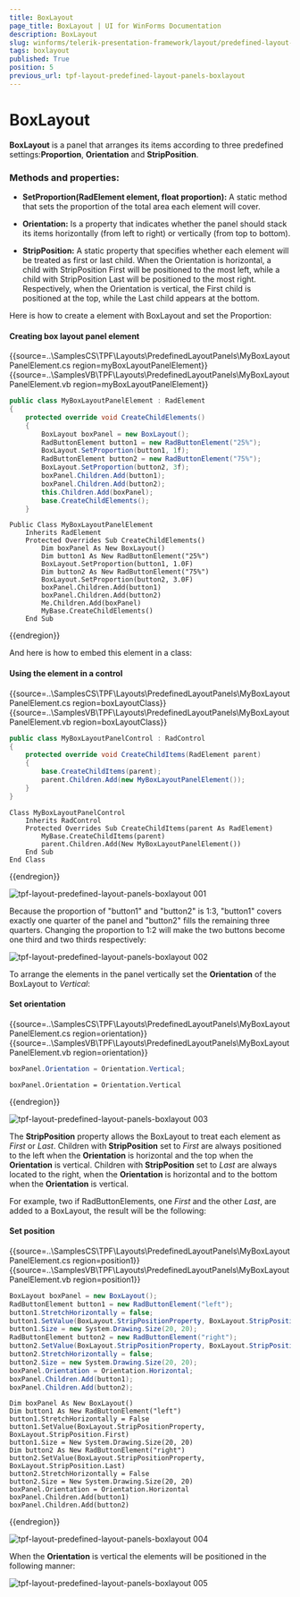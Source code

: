 ```yaml
---
title: BoxLayout
page_title: BoxLayout | UI for WinForms Documentation
description: BoxLayout
slug: winforms/telerik-presentation-framework/layout/predefined-layout-panels/boxlayout
tags: boxlayout
published: True
position: 5
previous_url: tpf-layout-predefined-layout-panels-boxlayout
---
```


# BoxLayout

__BoxLayout__ is a panel that arranges its items according to three predefined settings:__Proportion__, __Orientation__ and __StripPosition__.
	   

### __Methods and properties:__

* __SetProportion(RadElement element, float proportion):__ A static method that sets the proportion of the total area each element will cover.
		  	

* __Orientation:__ Is a property that indicates whether the panel should stack its items horizontally (from left to right) or vertically (from top to bottom).
		  	

* __StripPosition:__ A static property that specifies whether each element will be treated as first or last child. When the Orientation is horizontal, a child with StripPosition First will be positioned to the most left, while a child with  StripPosition Last will be positioned to the most right. Respectively, when the Orientation is vertical, the First child is positioned at the top, while the Last child appears at the bottom.

Here is how to create a element with BoxLayout and set the Proportion:

#### Creating box layout panel element

{{source=..\SamplesCS\TPF\Layouts\PredefinedLayoutPanels\MyBoxLayoutPanelElement.cs region=myBoxLayoutPanelElement}} 
{{source=..\SamplesVB\TPF\Layouts\PredefinedLayoutPanels\MyBoxLayoutPanelElement.vb region=myBoxLayoutPanelElement}} 

````C#
public class MyBoxLayoutPanelElement : RadElement
{
    protected override void CreateChildElements()
    {
        BoxLayout boxPanel = new BoxLayout();
        RadButtonElement button1 = new RadButtonElement("25%");
        BoxLayout.SetProportion(button1, 1f);
        RadButtonElement button2 = new RadButtonElement("75%");
        BoxLayout.SetProportion(button2, 3f);
        boxPanel.Children.Add(button1);
        boxPanel.Children.Add(button2);
        this.Children.Add(boxPanel);
        base.CreateChildElements();
    }

````
````VB.NET
Public Class MyBoxLayoutPanelElement
    Inherits RadElement
    Protected Overrides Sub CreateChildElements()
        Dim boxPanel As New BoxLayout()
        Dim button1 As New RadButtonElement("25%")
        BoxLayout.SetProportion(button1, 1.0F)
        Dim button2 As New RadButtonElement("75%")
        BoxLayout.SetProportion(button2, 3.0F)
        boxPanel.Children.Add(button1)
        boxPanel.Children.Add(button2)
        Me.Children.Add(boxPanel)
        MyBase.CreateChildElements()
    End Sub

````

{{endregion}} 

And here is how to embed this element in a class:

#### Using the element in a control

{{source=..\SamplesCS\TPF\Layouts\PredefinedLayoutPanels\MyBoxLayoutPanelElement.cs region=boxLayoutClass}} 
{{source=..\SamplesVB\TPF\Layouts\PredefinedLayoutPanels\MyBoxLayoutPanelElement.vb region=boxLayoutClass}} 

````C#
public class MyBoxLayoutPanelControl : RadControl
{
    protected override void CreateChildItems(RadElement parent)
    {
        base.CreateChildItems(parent);
        parent.Children.Add(new MyBoxLayoutPanelElement());
    }
}

````
````VB.NET
Class MyBoxLayoutPanelControl
    Inherits RadControl
    Protected Overrides Sub CreateChildItems(parent As RadElement)
        MyBase.CreateChildItems(parent)
        parent.Children.Add(New MyBoxLayoutPanelElement())
    End Sub
End Class

````

{{endregion}} 

![tpf-layout-predefined-layout-panels-boxlayout 001](images/tpf-layout-predefined-layout-panels-boxlayout001.png)

Because the proportion of "button1" and "button2" is 1:3, "button1" covers exactly one quarter of the panel and "button2" fills the remaining three quarters. Changing the proportion to 1:2 will make the two buttons become one third and two thirds respectively:
		
![tpf-layout-predefined-layout-panels-boxlayout 002](images/tpf-layout-predefined-layout-panels-boxlayout002.png)

To arrange the elements in the panel vertically set the __Orientation__ of the BoxLayout to *Vertical*:

#### Set orientation

{{source=..\SamplesCS\TPF\Layouts\PredefinedLayoutPanels\MyBoxLayoutPanelElement.cs region=orientation}} 
{{source=..\SamplesVB\TPF\Layouts\PredefinedLayoutPanels\MyBoxLayoutPanelElement.vb region=orientation}} 

````C#
boxPanel.Orientation = Orientation.Vertical;

````
````VB.NET
boxPanel.Orientation = Orientation.Vertical

````

{{endregion}} 

![tpf-layout-predefined-layout-panels-boxlayout 003](images/tpf-layout-predefined-layout-panels-boxlayout003.png)

The __StripPosition__ property allows the BoxLayout to treat each element as *First* or *Last*. Children with __StripPosition__ set to *First* are always positioned to the left when the __Orientation__ is horizontal and the top when the __Orientation__ is vertical. Children with __StripPosition__ set to *Last* are always located to the right, when the __Orientation__ is horizontal and to the bottom when the __Orientation__ is vertical.

For example, two if RadButtonElements, one *First* and the other *Last*, are added to a BoxLayout, the result will be the following:

#### Set position

{{source=..\SamplesCS\TPF\Layouts\PredefinedLayoutPanels\MyBoxLayoutPanelElement.cs region=position1}} 
{{source=..\SamplesVB\TPF\Layouts\PredefinedLayoutPanels\MyBoxLayoutPanelElement.vb region=position1}} 

````C#
BoxLayout boxPanel = new BoxLayout();
RadButtonElement button1 = new RadButtonElement("left");
button1.StretchHorizontally = false;
button1.SetValue(BoxLayout.StripPositionProperty, BoxLayout.StripPosition.First);
button1.Size = new System.Drawing.Size(20, 20);
RadButtonElement button2 = new RadButtonElement("right");
button2.SetValue(BoxLayout.StripPositionProperty, BoxLayout.StripPosition.Last);
button2.StretchHorizontally = false;
button2.Size = new System.Drawing.Size(20, 20);
boxPanel.Orientation = Orientation.Horizontal;
boxPanel.Children.Add(button1);
boxPanel.Children.Add(button2);

````
````VB.NET
Dim boxPanel As New BoxLayout()
Dim button1 As New RadButtonElement("left")
button1.StretchHorizontally = False
button1.SetValue(BoxLayout.StripPositionProperty, BoxLayout.StripPosition.First)
button1.Size = New System.Drawing.Size(20, 20)
Dim button2 As New RadButtonElement("right")
button2.SetValue(BoxLayout.StripPositionProperty, BoxLayout.StripPosition.Last)
button2.StretchHorizontally = False
button2.Size = New System.Drawing.Size(20, 20)
boxPanel.Orientation = Orientation.Horizontal
boxPanel.Children.Add(button1)
boxPanel.Children.Add(button2)

````

{{endregion}} 

![tpf-layout-predefined-layout-panels-boxlayout 004](images/tpf-layout-predefined-layout-panels-boxlayout004.png)

When the __Orientation__ is vertical the elements will be positioned in the following manner:

![tpf-layout-predefined-layout-panels-boxlayout 005](images/tpf-layout-predefined-layout-panels-boxlayout005.png)
